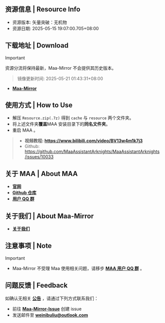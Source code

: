 ## 资源信息 | Resource Info
- 资源版本: 矢量突破：无机物
- 资源日期: 2025-05-15 19:07:00.705+08:00

## 下载地址 | Download
>[!IMPORTANT]
> 资源分流将保持最新，Maa-Mirror 不会提供其历史版本。

> 镜像更新时间: 2025-05-21 01:43:31+08:00

- **[Maa-Mirror](https://maa.mmirror.top/arch=win-x64)**

## 使用方式 | How to Use
- 解压 `Resource.zip(.7z)` 得到 `cache` 与 `resource` 两个文件夹。
- 将上述文件夹**覆盖**MAA 安装目录下的**同名文件夹**。
- 重启 MAA 。

> - **视频教程: https://www.bilibili.com/video/BV13w4m1k7j3**
> - Github: https://github.com/MaaAssistantArknights/MaaAssistantArknights/issues/10033

## 关于 MAA | About MAA
- **[官网](https://maa.plus)**
- **[Github 仓库](https://github.com/MaaAssistantArknights/MaaAssistantArknights)**
- **[用户 QQ 群](https://ota.maa.plus/MaaAssistantArknights/api/qqgroup)**

## 关于我们 | About Maa-Mirror
- **[关于我们](https://mmirror.top/about.html)**

## 注意事项 | Note
> [!IMPORTANT]
> - Maa-Mirror 不受理 Maa 使用相关问题，请移步 **[MAA 用户 QQ 群](https://ota.maa.plus/MaaAssistantArknights/api/qqgroup)** 。

## 问题反馈 | Feedback
如确认无相关 **[公告](https://mmirror.top/post/gong-gao.html)** ，请通过下列方式联系我们：
- 前往 **[Maa-Mirror-Issue](https://github.com/MaaMirror/Maa-Mirror-Issue/issues)** 创建 issue
- 发送邮件至 **<a href="mailto:weinibuliu@outlook.com">weinibuliu@outlook.com</a>**

